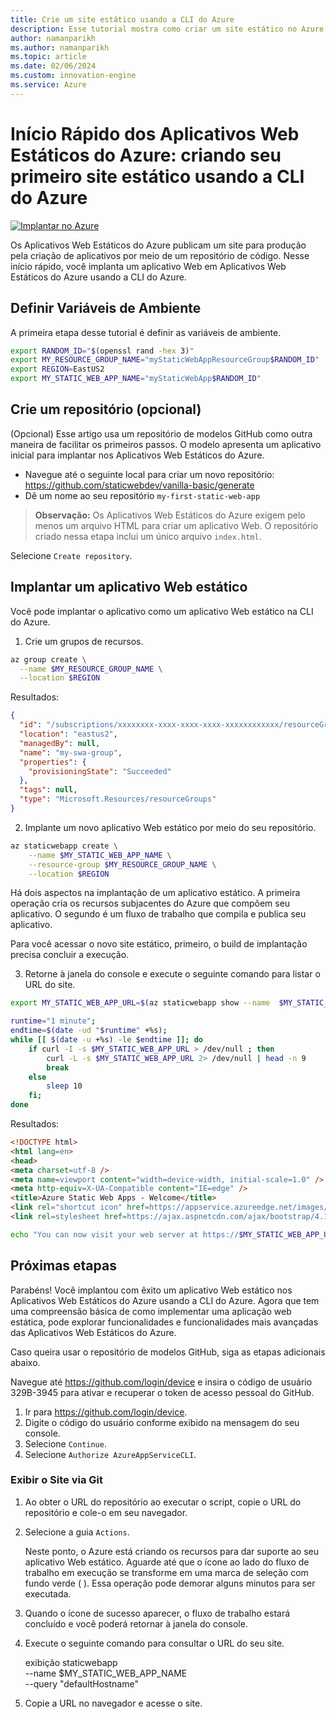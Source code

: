 ```yaml
---
title: Crie um site estático usando a CLI do Azure
description: Esse tutorial mostra como criar um site estático no Azure.
author: namanparikh
ms.author: namanparikh
ms.topic: article
ms.date: 02/06/2024
ms.custom: innovation-engine
ms.service: Azure
---
```


# Início Rápido dos Aplicativos Web Estáticos do Azure: criando seu primeiro site estático usando a CLI do Azure

[![Implantar no Azure](https://aka.ms/deploytoazurebutton)](https://go.microsoft.com/fwlink/?linkid=2262845)

Os Aplicativos Web Estáticos do Azure publicam um site para produção pela criação de aplicativos por meio de um repositório de código. Nesse início rápido, você implanta um aplicativo Web em Aplicativos Web Estáticos do Azure usando a CLI do Azure.

## Definir Variáveis de Ambiente

A primeira etapa desse tutorial é definir as variáveis de ambiente.

```bash
export RANDOM_ID="$(openssl rand -hex 3)"
export MY_RESOURCE_GROUP_NAME="myStaticWebAppResourceGroup$RANDOM_ID"
export REGION=EastUS2
export MY_STATIC_WEB_APP_NAME="myStaticWebApp$RANDOM_ID"
```

## Crie um repositório (opcional)

(Opcional) Esse artigo usa um repositório de modelos GitHub como outra maneira de facilitar os primeiros passos. O modelo apresenta um aplicativo inicial para implantar nos Aplicativos Web Estáticos do Azure.

- Navegue até o seguinte local para criar um novo repositório: https://github.com/staticwebdev/vanilla-basic/generate
- Dê um nome ao seu repositório `my-first-static-web-app`

> **Observação:** Os Aplicativos Web Estáticos do Azure exigem pelo menos um arquivo HTML para criar um aplicativo Web. O repositório criado nessa etapa inclui um único arquivo `index.html`.

Selecione `Create repository`.

## Implantar um aplicativo Web estático

Você pode implantar o aplicativo como um aplicativo Web estático na CLI do Azure.

1. Crie um grupos de recursos.

```bash
az group create \
  --name $MY_RESOURCE_GROUP_NAME \
  --location $REGION
```

Resultados:

<!-- expected_similarity=0.3 -->
```json
{
  "id": "/subscriptions/xxxxxxxx-xxxx-xxxx-xxxx-xxxxxxxxxxxx/resourceGroups/my-swa-group",
  "location": "eastus2",
  "managedBy": null,
  "name": "my-swa-group",
  "properties": {
    "provisioningState": "Succeeded"
  },
  "tags": null,
  "type": "Microsoft.Resources/resourceGroups"
}
```

2. Implante um novo aplicativo Web estático por meio do seu repositório.

```bash
az staticwebapp create \
    --name $MY_STATIC_WEB_APP_NAME \
    --resource-group $MY_RESOURCE_GROUP_NAME \
    --location $REGION 
```

Há dois aspectos na implantação de um aplicativo estático. A primeira operação cria os recursos subjacentes do Azure que compõem seu aplicativo. O segundo é um fluxo de trabalho que compila e publica seu aplicativo.

Para você acessar o novo site estático, primeiro, o build de implantação precisa concluir a execução.

3. Retorne à janela do console e execute o seguinte comando para listar o URL do site.

```bash
export MY_STATIC_WEB_APP_URL=$(az staticwebapp show --name  $MY_STATIC_WEB_APP_NAME --resource-group $MY_RESOURCE_GROUP_NAME --query "defaultHostname" -o tsv)
```

```bash
runtime="1 minute";
endtime=$(date -ud "$runtime" +%s);
while [[ $(date -u +%s) -le $endtime ]]; do
    if curl -I -s $MY_STATIC_WEB_APP_URL > /dev/null ; then 
        curl -L -s $MY_STATIC_WEB_APP_URL 2> /dev/null | head -n 9
        break
    else 
        sleep 10
    fi;
done
```

Resultados:

<!-- expected_similarity=0.3 -->
```HTML
<!DOCTYPE html>
<html lang=en>
<head>
<meta charset=utf-8 />
<meta name=viewport content="width=device-width, initial-scale=1.0" />
<meta http-equiv=X-UA-Compatible content="IE=edge" />
<title>Azure Static Web Apps - Welcome</title>
<link rel="shortcut icon" href=https://appservice.azureedge.net/images/static-apps/v3/favicon.svg type=image/x-icon />
<link rel=stylesheet href=https://ajax.aspnetcdn.com/ajax/bootstrap/4.1.1/css/bootstrap.min.css crossorigin=anonymous />
```

```bash
echo "You can now visit your web server at https://$MY_STATIC_WEB_APP_URL"
```

## Próximas etapas

Parabéns! Você implantou com êxito um aplicativo Web estático nos Aplicativos Web Estáticos do Azure usando a CLI do Azure. Agora que tem uma compreensão básica de como implementar uma aplicação web estática, pode explorar funcionalidades e funcionalidades mais avançadas das Aplicativos Web Estáticos do Azure.

Caso queira usar o repositório de modelos GitHub, siga as etapas adicionais abaixo.

Navegue até https://github.com/login/device e insira o código de usuário 329B-3945 para ativar e recuperar o token de acesso pessoal do GitHub.

1. Ir para https://github.com/login/device.
2. Digite o código do usuário conforme exibido na mensagem do seu console.
3. Selecione `Continue`.
4. Selecione `Authorize AzureAppServiceCLI`.

### Exibir o Site via Git

1. Ao obter o URL do repositório ao executar o script, copie o URL do repositório e cole-o em seu navegador.
2. Selecione a guia `Actions`.

   Neste ponto, o Azure está criando os recursos para dar suporte ao seu aplicativo Web estático. Aguarde até que o ícone ao lado do fluxo de trabalho em execução se transforme em uma marca de seleção com fundo verde ( ). Essa operação pode demorar alguns minutos para ser executada.

3. Quando o ícone de sucesso aparecer, o fluxo de trabalho estará concluído e você poderá retornar à janela do console.
4. Execute o seguinte comando para consultar o URL do seu site.

   exibição staticwebapp \
     --name $MY_STATIC_WEB_APP_NAME \
     --query "defaultHostname"

5. Copie a URL no navegador e acesse o site.
